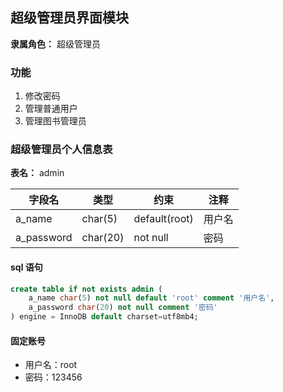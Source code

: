 ## 超级管理员界面模块

**隶属角色：** 超级管理员

### 功能

1. 修改密码
2. 管理普通用户
3. 管理图书管理员

### 超级管理员个人信息表

**表名：** admin

| 字段名     | 类型     | 约束          | 注释   |
| ---------- | -------- | ------------- | ------ |
| a_name     | char(5)  | default(root) | 用户名 |
| a_password | char(20) | not null      | 密码   |

#### sql 语句

```sql
create table if not exists admin (
    a_name char(5) not null default 'root' comment '用户名',
    a_password char(20) not null comment '密码'
) engine = InnoDB default charset=utf8mb4;
```

#### 固定账号

- 用户名：root
- 密码：123456
